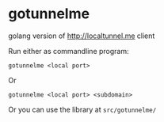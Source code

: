 gotunnelme
==========

golang version of http://localtunnel.me client


Run either as commandline program:

```
gotunnelme <local port>
```
Or
```
gotunnelme <local port> <subdomain>
```

Or you can use the library at `src/gotunnelme/`
